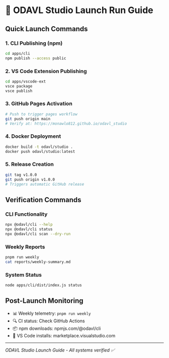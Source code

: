 # 🚀 ODAVL Studio Launch Run Guide

## Quick Launch Commands

### 1. CLI Publishing (npm)
```bash
cd apps/cli
npm publish --access public
```

### 2. VS Code Extension Publishing
```bash
cd apps/vscode-ext
vsce package
vsce publish
```

### 3. GitHub Pages Activation
```bash
# Push to trigger pages workflow
git push origin main
# Verify at: https://monawlo812.github.io/odavl_studio
```

### 4. Docker Deployment
```bash
docker build -t odavl/studio .
docker push odavl/studio:latest
```

### 5. Release Creation
```bash
git tag v1.0.0
git push origin v1.0.0
# Triggers automatic GitHub release
```

## Verification Commands

### CLI Functionality
```bash
npx @odavl/cli --help
npx @odavl/cli status
npx @odavl/cli scan --dry-run
```

### Weekly Reports
```bash
pnpm run weekly
cat reports/weekly-summary.md
```

### System Status
```bash
node apps/cli/dist/index.js status
```

## Post-Launch Monitoring

- 📊 Weekly telemetry: `pnpm run weekly`
- 🔍 CI status: Check GitHub Actions
- 📦 npm downloads: npmjs.com/@odavl/cli
- 🎯 VS Code installs: marketplace.visualstudio.com

---
*ODAVL Studio Launch Guide - All systems verified ✅*